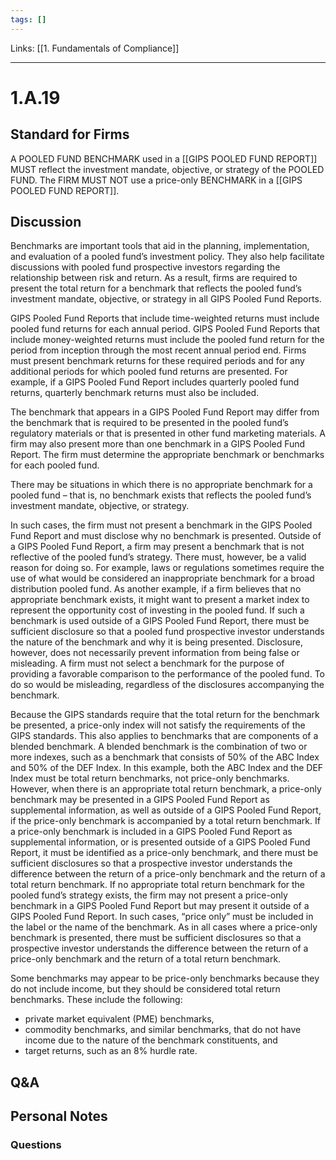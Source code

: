```yaml
---
tags: []
---
```

Links: [[1. Fundamentals of Compliance]]
___
# 1.A.19
## Standard for Firms
A POOLED FUND BENCHMARK used in a [[GIPS POOLED FUND REPORT]] MUST reflect the investment mandate, objective, or strategy of the POOLED FUND. The FIRM MUST NOT use a price-only BENCHMARK in a [[GIPS POOLED FUND REPORT]].
## Discussion
Benchmarks are important tools that aid in the planning, implementation, and evaluation of a pooled fund’s investment policy. They also help facilitate discussions with pooled fund prospective investors regarding the relationship between risk and return. As a result, firms are required to present the total return for a benchmark that reflects the pooled fund’s investment mandate, objective, or strategy in all GIPS Pooled Fund Reports.

GIPS Pooled Fund Reports that include time-weighted returns must include pooled fund returns for each annual period. GIPS Pooled Fund Reports that include money-weighted returns must include the pooled fund return for the period from inception through the most recent annual period end. Firms must present benchmark returns for these required periods and for any additional periods for which pooled fund returns are presented. For example, if a GIPS Pooled Fund Report includes quarterly pooled fund returns, quarterly benchmark returns must also be included.

The benchmark that appears in a GIPS Pooled Fund Report may differ from the benchmark that is required to be presented in the pooled fund’s regulatory materials or that is presented in other fund marketing materials. A firm may also present more than one benchmark in a GIPS Pooled Fund Report. The firm must determine the appropriate benchmark or benchmarks for each pooled fund.

There may be situations in which there is no appropriate benchmark for a pooled fund – that is, no benchmark exists that reflects the pooled fund’s investment mandate, objective, or strategy.

In such cases, the firm must not present a benchmark in the GIPS Pooled Fund Report and must disclose why no benchmark is presented. Outside of a GIPS Pooled Fund Report, a firm may present a benchmark that is not reflective of the pooled fund’s strategy. There must, however, be a valid reason for doing so. For example, laws or regulations sometimes require the use of what would be considered an inappropriate benchmark for a broad distribution pooled fund. As another example, if a firm believes that no appropriate benchmark exists, it might want to present a market index to represent the opportunity cost of investing in the pooled fund. If such a benchmark is used outside of a GIPS Pooled Fund Report, there must be sufficient disclosure so that a pooled fund prospective investor understands the nature of the benchmark and why it is being presented. Disclosure, however, does not necessarily prevent information from being false or misleading. A firm must not select a benchmark for the purpose of providing a favorable comparison to the performance of the pooled fund. To do so would be misleading, regardless of the disclosures accompanying the benchmark.

Because the GIPS standards require that the total return for the benchmark be presented, a price-only index will not satisfy the requirements of the GIPS standards. This also applies to benchmarks that are components of a blended benchmark. A blended benchmark is the combination of two or more indexes, such as a benchmark that consists of 50% of the ABC Index and 50% of the DEF Index. In this example, both the ABC Index and the DEF Index must be total return benchmarks, not price-only benchmarks. However, when there is an appropriate total return benchmark, a price-only benchmark may be presented in a GIPS Pooled Fund Report as supplemental information, as well as outside of a GIPS Pooled Fund Report, if the price-only benchmark is accompanied by a total return benchmark. If a price-only benchmark is included in a GIPS Pooled Fund Report as supplemental information, or is presented outside of a GIPS Pooled Fund Report, it must be identified as a price-only benchmark, and there must be sufficient disclosures so that a prospective investor understands the difference between the return of a price-only benchmark and the return of a total return benchmark. If no appropriate total return benchmark for the pooled fund’s strategy exists, the firm may not present a price-only benchmark in a GIPS Pooled Fund Report but may present it outside of a GIPS Pooled Fund Report. In such cases, “price only” must be included in the label or the name of the benchmark. As in all cases where a price-only benchmark is presented, there must be sufficient disclosures so that a prospective investor understands the difference between the return of a price-only benchmark and the return of a total return benchmark.

Some benchmarks may appear to be price-only benchmarks because they do not include income, but they should be considered total return benchmarks. These include the following:
- private market equivalent (PME) benchmarks,
- commodity benchmarks, and similar benchmarks, that do not have income due to the nature of the benchmark constituents, and
- target returns, such as an 8% hurdle rate.
## Q&A

## Personal Notes

### Questions